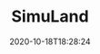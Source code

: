 ---
date: '2020-10-18T18:28:24'
draft: false
metadata:
  description: Cloud Templates and scripts to deploy mordor environments
  homepage: null
  name: SimuLand
  owner:
    github_url: https://github.com/OTRF
    login: OTRF
    name: Open Threat Research Forge
    url: ''
  url: https://github.com/OTRF/SimuLand
tags: []
title: SimuLand
type: tool
---